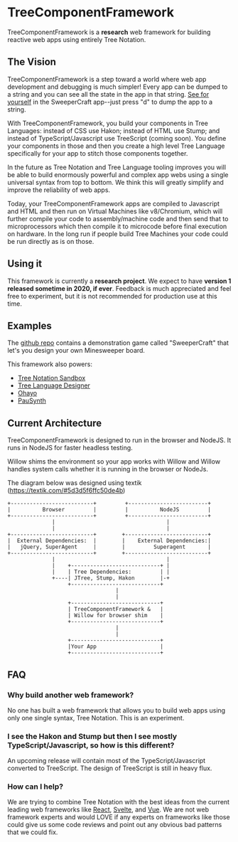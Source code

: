 TreeComponentFramework
======================

TreeComponentFramework is a **research** web framework for building reactive web apps using entirely Tree Notation.

## The Vision

TreeComponentFramework is a step toward a world where web app development and debugging is much simpler! Every app can be dumped to a string and you can see all the state in the app in that string. [See for yourself](https://jtree.treenotation.org/treeComponentFramework/sweepercraft/) in the SweeperCraft app--just press "d" to dump the app to a string.

With TreeComponentFramework, you build your components in Tree Languages: instead of CSS use Hakon; instead of HTML use Stump; and instead of TypeScript/Javascript use TreeScript (coming soon). You define your components in those and then you create a high level Tree Language specifically for your app to stitch those components together.

In the future as Tree Notation and Tree Language tooling improves you will be able to build enormously powerful and complex app webs using a single universal syntax from top to bottom. We think this will greatly simplify and improve the reliability of web apps.

Today, your TreeComponentFramework apps are compiled to Javascript and HTML and then run on Virtual Machines like v8/Chromium, which will further compile your code to assembly/machine code and then send that to microprocessors which then compile it to microcode before final execution on hardware. In the long run if people build Tree Machines your code could be run directly as is on those.

## Using it

This framework is currently a **research project**. We expect to have **version 1 released sometime in 2020, if ever**. Feedback is much appreciated and feel free to experiment, but it is not recommended for production use at this time.

## Examples

The [github repo](https://github.com/treenotation/jtree/tree/master/treeComponentFramework/sweepercraft) contains a demonstration game called "SweeperCraft" that let's you design your own Minesweeper board.

This framework also powers:
 - [Tree Notation Sandbox](https://github.com/treenotation/jtree/tree/master/sandbox)
 - [Tree Language Designer](https://github.com/treenotation/jtree/tree/master/designer)
 - [Ohayo](https://github.com/treenotation/ohayo)
 - [PauSynth](https://pau.treenotation.org/synth/)

## Current Architecture

TreeComponentFramework is designed to run in the browser and NodeJS. It runs in NodeJS for faster headless testing.

Willow shims the environment so your app works with Willow and Willow handles system calls whether it is running in the browser or NodeJs.

The diagram below was designed using textik (https://textik.com/#5d3d5f6ffc50de4b)

    +--------------------------+         +-------------------------+
    |          Browser         |         |          NodeJS         |
    +--------------------------+         +-------------------------+
                  |                                   |             
                  |                                   |             
    +--------------------------+        +--------------------------+
    |  External Dependencies:  |        |    External Dependencies:|
    |   jQuery, SuperAgent     |        |         Superagent       |
    +--------------------------+        +--------------------------+
                  |                                   |             
                  |    +----------------------------+ |             
                  |    | Tree Dependencies:         | |             
                  +----| JTree, Stump, Hakon        |-+             
                       +----------------------------+               
                                      |                             
                                      |                             
                       +----------------------------+               
                       | TreeComponentFramework &   |               
                       | Willow for browser shim    |               
                       +----------------------------+               
                                      |                             
                                      |                             
                       +----------------------------+               
                       |Your App                    |               
                       +----------------------------+               

## FAQ

### Why build another web framework?

No one has built a web framework that allows you to build web apps using only one single syntax, Tree Notation. This is an experiment.

### I see the Hakon and Stump but then I see mostly TypeScript/Javascript, so how is this different?

An upcoming release will contain most of the TypeScript/Javascript converted to TreeScript. The design of TreeScript is still in heavy flux.

### How can I help?

We are trying to combine Tree Notation with the best ideas from the current leading web frameworks like [React](https://reactjs.org/), [Svelte](https://svelte.dev/), and [Vue](https://vuejs.org/). We are not web framework experts and would LOVE if any experts on frameworks like those could give us some code reviews and point out any obvious bad patterns that we could fix.
